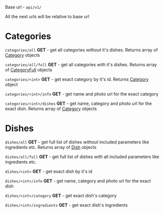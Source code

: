 Base url - `api/v1/`

All the next urls will be relative to base url

# Categories
`categories/all` **GET** - get all categories *without* it's dishes. Returns array of [Category](./objects.md/#category) objects

`categories/all/full` **GET** - get all categories *with* it's dishes. Returns array of [CategoryFull](./objects.md/#categoryfull) objects

`categories/<int>` **GET** - get exact category by it's id. Returns [Category](./objects.md/#category) object

`categories/<int>/info` **GET** - get name and photo url for the exact category

`categories/<int>/dishes` **GET** - get name, category and photo url for the exact dish. Returns array of [Category](./objects.md/#category) objects

# Dishes

`dishes/all` **GET** - get full list of dishes *without* included parameters like ingredients etc. Returns array of [Dish](./objects.md/#dish) objects

`dishes/all/full` **GET** - get full list of dishes *with* all included parameters
 like ingredients etc.

`dishes/<int>` **GET** - get exact dish by it's id

`dishes/<int>/info` **GET** - get name, category and photo url for the
 exact dish 
 
`dishes/<int>/category` **GET** - get exact dish's category

`dishes/<int>/ingredients` **GET** - get exact dish's ingredients
